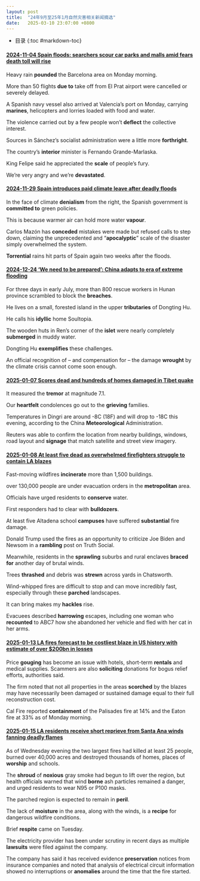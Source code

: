 ```yaml
---
layout: post
title:  "24年9月至25年1月自然灾害相关新闻摘选"
date:   2025-03-10 23:07:00 +0800
---
```


* 目录
{:toc #markdown-toc}

#### [2024-11-04 Spain floods: searchers scour car parks and malls amid fears death toll will rise](https://www.theguardian.com/world/2024/nov/04/spain-floods-military-unit-searches-car-parks-and-malls-amid-fears-death-toll-will-rise)

Heavy rain **pounded** the Barcelona area on Monday morning.

More than 50 flights **due to** take off from El Prat airport were cancelled or severely delayed.

A Spanish navy vessel also arrived at Valencia’s port on Monday, carrying **marines**, helicopters and lorries loaded with food and water.

The violence carried out by a few people won’t **deflect** the collective interest.

Sources in Sánchez’s socialist administration were a little more **forthright**.

The country’s **interior** minister is Fernando Grande-Marlaska.

King Felipe said he appreciated the **scale** of people’s fury.

We’re very angry and we’re **devastated**.

#### [2024-11-29 Spain introduces paid climate leave after deadly floods](https://www.theguardian.com/world/2024/nov/29/spain-paid-climate-leave-floods)

In the face of climate **denialism** from the right, the Spanish government is **committed to** green policies.

This is because warmer air can hold more water **vapour**.

Carlos Mazón has **conceded** mistakes were made but refused calls to step down, claiming the unprecedented and “**apocalyptic**” scale of the disaster simply overwhelmed the system.

**Torrential** rains hit parts of Spain again two weeks after the floods.

#### [2024-12-24 ‘We need to be prepared’: China adapts to era of extreme flooding](https://www.theguardian.com/world/2024/dec/24/we-need-to-be-prepared-china-adapts-to-era-of-extreme-flooding)

For three days in early July, more than 800 rescue workers in Hunan province scrambled to block the **breaches**.

He lives on a small, forested island in the upper **tributaries** of Dongting Hu.

He calls his **idyllic** home Soultopia.

The wooden huts in Ren’s corner of the **islet** were nearly completely **submerged** in muddy water.

Dongting Hu **exemplifies** these challenges.

An official recognition of – and compensation for – the damage **wrought** by the climate crisis cannot come soon enough.

#### [2025-01-07 Scores dead and hundreds of homes damaged in Tibet quake](https://www.theguardian.com/world/2025/jan/07/tibet-earthquake-holy-city-of-shigatse-nepal-magnitude-quake)

It measured the **tremor** at magnitude 7.1.

Our **heartfelt** condolences go out to the **grieving** families.

Temperatures in Dingri are around -8C (18F) and will drop to -18C this evening, according to the China **Meteorological** Administration.

Reuters was able to confirm the location from nearby buildings, windows, road layout and **signage** that match satellite and street view imagery.

#### [2025-01-08 At least five dead as overwhelmed firefighters struggle to contain LA blazes](https://www.theguardian.com/us-news/2025/jan/08/more-la-residents-flee-wildfires-amid-warning-of-stronger-winds-in-morning)

Fast-moving wildfires **incinerate** more than 1,500 buildings.

over 130,000 people are under evacuation orders in the **metropolitan** area.

Officials have urged residents to **conserve** water.

First responders had to clear with **bulldozers**.

At least five Altadena school **campuses** have suffered **substantial** fire damage.

Donald Trump used the fires as an opportunity to criticize Joe Biden and Newsom in a **rambling** post on Truth Social.

Meanwhile, residents in the **sprawling** suburbs and rural enclaves **braced for** another day of brutal winds.

Trees **thrashed** and debris was **strewn** across yards in Chatsworth.

Wind-whipped fires are difficult to stop and can move incredibly fast, especially through these **parched** landscapes.

It can bring makes my **hackles** rise.

Evacuees described **harrowing** escapes, including one woman who **recounted** to ABC7 how she abandoned her vehicle and fled with her cat in her arms.

#### [2025-01-13 LA fires forecast to be costliest blaze in US history with estimate of over $200bn in losses](https://www.theguardian.com/us-news/2025/jan/13/la-fires-wildfire-economic-losses)

Price **gouging** has become an issue with hotels, short-term **rentals** and medical supplies. Scammers are also **soliciting** donations for bogus relief efforts, authorities said.

The firm noted that not all properties in the areas **scorched** by the blazes may have necessarily been damaged or sustained damage equal to their full reconstruction cost.

Cal Fire reported **containment** of the Palisades fire at 14% and the Eaton fire at 33% as of Monday morning.

#### [2025-01-15 LA residents receive short reprieve from Santa Ana winds fanning deadly flames](https://www.theguardian.com/us-news/2025/jan/15/california-wildfires-warnings-los-angeles)

As of Wednesday evening the two largest fires had killed at least 25 people, burned over 40,000 acres and destroyed thousands of homes, places of **worship** and schools.

The **shroud** of **noxious** gray smoke had begun to lift over the region, but health officials warned that wind **borne** ash particles remained a danger, and urged residents to wear N95 or P100 masks.

The parched region is expected to remain in **peril**.

The lack of **moisture** in the area, along with the winds, is a **recipe** for dangerous wildfire conditions.

Brief **respite** came on Tuesday.

The electricity provider has been under scrutiny in recent days as multiple **lawsuits** were filed against the company.

The company has said it has received evidence **preservation** notices from insurance companies and noted that analysis of electrical circuit information showed no interruptions or **anomalies** around the time that the fire started.